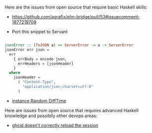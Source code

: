 Here are the issues from open source that require basic Haskell skills:

- https://github.com/agrafix/elm-bridge/pull/53#issuecomment-1877219709

- Port this snippet to Servant

```haskell

jsonError :: (ToJSON a) => ServerError -> a -> ServerError
jsonError err json =
  err
    { errBody = encode json,
      errHeaders = [jsonHeader]
    }
  where
    jsonHeader =
      ( "Content-Type",
        "application/json;charset=utf-8"
      )

```

- [instance Random DiffTime](https://github.com/haskell/random/issues/156)

Here are issues from open source that requires advanced Haskell knowledge and possiblly other devops areas:

- [ghcid doesn't correctly reload the session](https://github.com/ndmitchell/ghcid/issues/191)
